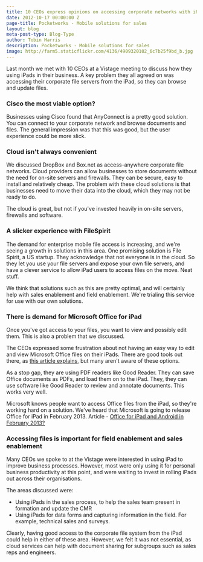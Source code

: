 ```yaml
---
title: 10 CEOs express opinions on accessing corporate networks with iPad
date: 2012-10-17 00:00:00 Z
page-title: Pocketworks - Mobile solutions for sales
layout: blog
meta-post-type: Blog-Type
author: Tobin Harris
description: Pocketworks - Mobile solutions for sales
image: http://farm5.staticflickr.com/4136/4909320102_6c7b25f9bd_b.jpg
---
```


Last month we met with 10 CEOs at a Vistage meeting to discuss how they using iPads in their business. A key problem they all agreed on was accessing their corporate file servers from the iPad, so they can browse and update files.

<!--more-->

### Cisco the most viable option?

Businesses using Cisco found that AnyConnect is a pretty good solution. You can connect to your corporate network and browse documents and files. The general impression was that this was good, but the user experience could be more slick.

### Cloud isn't always convenient

We discussed DropBox and Box.net as access-anywhere corporate file networks. Cloud providers can allow businesses to store documents without the need for on-site servers and firewalls. They can be secure, easy to install and relatively cheap.  The problem with these cloud solutions is that businesses need to move their data into the cloud, which they may not be ready to do.

The cloud is great, but not if you've invested heavily in on-site servers, firewalls and software.

### A slicker experience with FileSpirit

The demand for enterprise mobile file access is increasing, and we're seeing a growth in solutions in this area. One promising solution is File Spirit, a US startup. They acknowledge that not everyone is in the cloud. So they let you use your file servers and expose your own file servers, and have a clever service to allow iPad users to access files on the move. Neat stuff.

We think that solutions such as this are pretty optimal, and will certainly help with sales enablement and field enablement. We're trialing this service for use with our own solutions.

### There is demand for Microsoft Office for iPad

Once you've got access to your files, you want to view and possibly edit them. This is also a problem that we discussed.

The CEOs expressed some frustration about not having an easy way to edit and view Microsoft Office files on their iPads. There are good tools out there, as [this article explains](http://www.macworld.com/article/1168325/editing_excel_files_on_an_ipad.html), but many aren't aware of these options.

As a stop gap, they are using PDF readers like Good Reader. They can save Office documents as PDFs, and load them on to the iPad. They, they can use software like Good Reader to review and annotate documents. This works very well.

Microsoft knows people want to access Office files from the iPad, so they're working hard on a solution. We've heard that Microsoft is going to release Office for iPad in February 2013. Article - [Office for iPad and Android in February 2013?](http://www.theverge.com/2012/10/10/3483076/office-for-ipad-ios-android-2013)

### Accessing files is important for field enablement and sales enablement

Many CEOs we spoke to at the Vistage were interested in using iPad to improve business processes. However, most were only using it for personal business productivity at this point, and were waiting to invest in rolling iPads out across their organisations.

The areas discussed were:

* Using iPads in the sales process, to help the sales team present in formation and update the CMR
* Using iPads for data forms and capturing information in the field. For example, technical sales and surveys.

Clearly, having good access to the corporate file system from the iPad could help in either of these area. However, we felt it was not essential, as cloud services can help with document sharing for subgroups such as sales reps and engineers.

